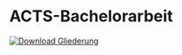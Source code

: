 # ACTS-Bachelorarbeit

[![Download Gliederung](https://img.shields.io/badge/Download-Gliederung-green)](https://github.com/gsindlinger/ACTS-Bachelorarbeit/raw/main/Latex/Gliederung/file.pdf)
